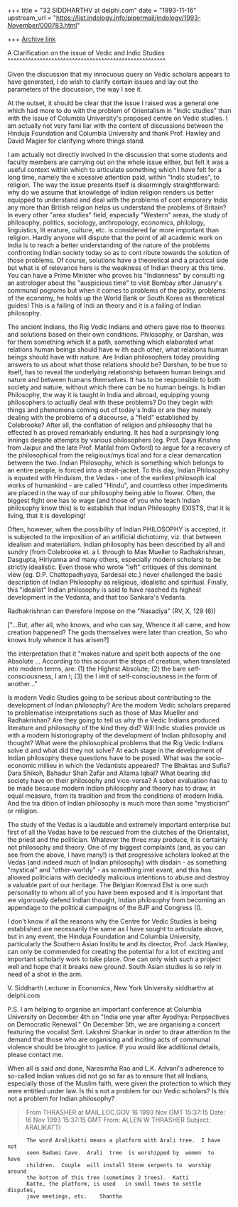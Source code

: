 +++
title = "32 SIDDHARTHV at delphi.com"
date = "1993-11-16"
upstream_url = "https://list.indology.info/pipermail/indology/1993-November/000783.html"

+++
[Archive link](https://list.indology.info/pipermail/indology/1993-November/000783.html)

A Clarification on the issue of Vedic and Indic Studies
^^^^^^^^^^^^^^^^^^^^^^^^^^^^^^^^^^^^^^^^^^^^^^^^^^^^^^

Given the discussion that my innocuous query on Vedic scholars appears to have generated, I do wish to clarify certain issues and lay out the parameters of the discussion, the way I see it.

At the outset, it should be clear that the issue I raised was a general one which had more to do with the problem of Orientalism in "Indic studies" than with the issue of Columbia University's proposed centre on Vedic studies. I am actually not very fami
liar with the content of discussions between the Hinduja Foundation and Columbia University and thank Prof. Hawley and David Magier  for clarifying where things stand. 

I am actually not directly involved in the discussion that some students and faculty members are carrying out on the whole issue either, but felt it was a useful context within which to articulate something which I have felt for a long time, namely the e
xcessive attention paid, within "Indic studies", to religion. The way the issue presents itself is disarmingly straightforward: why do we assume that knowledge of Indian religion renders us better equipped to understand and deal with the problems of cont
emporary India any more than British religion helps us understand the problems of Britain? In every other "area studies" field, especially "Western" areas, the study of philosophy, politics, sociology, anthropology, economics, philology, linguistics, lit
erature, culture, etc. is considered far more important than religion. Hardly anyone will dispute that the point of all academic work on India is to reach a better understanding of the nature of the problems confronting Indian society today so as to cont
ribute towards the solution of those problems. Of course, solutions have a theoretical and a practical side but what is of relevance here is the weakness of Indian theory at this time. You can have a Prime Minister who proves his "Indianness" by consulti
ng an astrologer about the "auspicious time" to visit Bombay after January's communal pogroms but when it comes to problems of the polity, problems of the economy, he holds up the World Bank or South Korea as theoretical guides! This is a failing of Indi
an theory and it is a failing of Indian philosophy. 

The ancient Indians, the Rig Vedic Indians and others gave rise to theories and solutions based on their own conditions. Philosophy, or Darshan, was for them something which lit a path, something which elaborated what relations human beings should have w
ith each other, what relations human beings should have with nature. Are Indian philosophers today providing answers to us about what those relations should be? Darshan, to be true to itself, has to reveal the underlying relationship between human beings
 and nature and between humans themselves. It has to be responsible to both society and nature, without which there can be no human beings. Is Indian Philosophy, the way it is taught in India and abroad, equipping young philosophers to actually deal with
 these problems? Do they begin with things and phenomena coming out of today's India or are they merely dealing with the problems of a discourse, a "field" established by Colebrooke? After all, the conflation of religion and philosophy that he effected h
as proved remarkably enduring. It has had a surprisingly long innings despite attempts by various philosophers (eg. Prof. Daya Krishna from Jaipur and the late Prof. Matilal from Oxford) to argue for a recovery of the philosophical from the religious/mys
tical and for a clear demarcation between the two. Indian Philosophy, which is something which belongs to an entire people, is forced into a strait-jacket. To this day, Indian Philosophy is equated with Hinduism, the Vedas - one of the earliest philosoph
ical works of humankind - are called "Hindu", and countless other impediments are placed in the way of our philosophy being able to flower. Often, the biggest fight one has to wage (and those of you who teach Indian philosophy know this) is to establish 
that Indian Philosophy EXISTS, that it is living, that it is developing!

Often, however, when the possibility of Indian PHILOSOPHY is accepted, it is subjected to the imposition of an artificial dichotomy, viz. that between idealism and materialism. Indian philosophy has been described by all and sundry (from Colebrooke et. a
l. through to Max Mueller to Radhakrishnan, Dasgupta, Hiriyanna and many others, especially modern scholars) to be strictly idealistic. Even those who wrote "left" critiques of this dominant view (eg. D.P. Chattopadhyaya, Sardesai etc.) never challenged 
the basic description of Indian Philosophy as religious, idealistic and spiritual. Finally, this "idealist" Indian philosophy is said to have reached its highest development in the Vedanta, and that too Sankara's Vedanta. 

Radhakrishnan can therefore impose on the "Nasadiya" (RV, X, 129 (6))

["...But, after all, who knows, and who can say,
Whence it all came, and how creation happened?
The gods themselves were later than creation,
So who knows truly whence it has arisen?]

the interpretation that it "makes nature and spirit both aspects of the one Absolute ... According to this account the steps of creation, when translated into modern terms, are: (1) the Highest Absolute; (2) the bare self-consciousness, I am I; (3) the l
imit of self-consciousness in the form of another..."

Is modern Vedic Studies going to be serious about contributing to the development of Indian philosophy? Are the modern Vedic scholars prepared to problematise interpretations such as those of Max Mueller and Radhakrishan? Are they going to tell us why th
e Vedic Indians produced literature and philosophy of the kind they did? Will Indic studies provide us with a modern historiography of the development of Indian philosophy and thought? What were the philosophical problems that the Rig Vedic Indians solve
d and what did they not solve? At each stage in the development of Indian philosophy these questions have to be posed. What was the socio-economic millieu in which the Vedantists appeared? The Bhaktas and Sufis? Dara Shikoh, Bahadur Shah Zafar and Allama
 Iqbal? What bearing did society have on their philosophy and vice-versa? A sober evaluation has to be made because modern Indian philosophy and theory has to draw, in equal measure, from its tradition and from the conditions of modern India. And the tra
dition of Indian philosophy is much more than some "mysticism" or religion.

The study of the Vedas is a laudable and extremely important enterprise but first of all the Vedas have to be rescued from the clutches of the Orientalist, the priest and the politician. Whatever the three may produce, it is certainly not philosophy and 
theory. One of my biggest complaints (and, as you can see from the above, I have many!) is that progressive scholars looked at the Vedas (and indeed much of Indian philosophy) with disdain - as something "mystical" and "other-worldy" - as something irrel
evant, and this has allowed politicians with decidedly malicious intentions to abuse and destroy a valuable part of our heritage. The Belgian Koenrad Elst is one such personality to whom all of you have been exposed and it is important that we vigorously
 defend Indian thought, Indian philosophy from becoming an appendage to the political campaigns of the BJP and Congress (I).

I don't know if all the reasons why the Centre for Vedic Studies is being established are necessarily the same as I have sought to articulate above, but in any event, the Hinduja Foundation and Columbia University, particularly the Southern Asian Institu
te and its director, Prof. Jack Hawley, can only be commended for creating the potential for a lot of exciting and important scholarly work to take place. One can only wish such a project well and hope that it breaks new ground. South Asian studies is so
rely in need of a shot in the arm.

V. Siddharth
Lecturer in Economics,
New York University
siddharthv at delphi.com

P.S. I am helping to organise an important conference at Columbia University on December 4th on "India one year after Ayodhya: Perpsectives on Democratic Renewal."  On December 5th,  we are organising a concert featuring the vocalist Smt. Lakshmi Shankar
  in order to draw attention to the demand that those who are organising and inciting acts of communal violence should be brought to justice. If you would like additional details, please contact me.

When all is said and done, Narasimha Rao and L.K. Advani's adherence to so-called Indian values did not go so far as to ensure that all Indians, especially those of the Muslim faith, were given the protection to which they were entitled under law. Is thi
s not a problem for our Vedic scholars? Is this not a problem for Indian philosophy?



> From THRASHER at MAIL.LOC.GOV 16 1993 Nov GMT 15:37:15
Date: 16 Nov 1993 15:37:15 GMT
From: ALLEN W THRASHER <THRASHER at MAIL.LOC.GOV>
Subject: ARALIKATTI

          The word Aralikatti means a platform with Arali tree.  I have not 
          seen Badami Cave.  Arali  tree  is worshipped by  women  to  have 
          children.  Couple  will install Stone serpents to  worship around 
          the bottom of this tree (sometimes 2 trees).  Katti 
          Katte, the platform, is used   in small towns to settle disputes, 
          jave meetings, etc.    Shantha                                    





